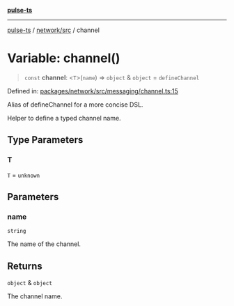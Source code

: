 [**pulse-ts**](../../../README.md)

***

[pulse-ts](../../../README.md) / [network/src](../README.md) / channel

# Variable: channel()

> `const` **channel**: \<`T`\>(`name`) => `object` & `object` = `defineChannel`

Defined in: [packages/network/src/messaging/channel.ts:15](https://github.com/jlehett/pulse-ts/blob/b287bc18de1bbb78a8cc43f602a646e458610bc3/packages/network/src/messaging/channel.ts#L15)

Alias of defineChannel for a more concise DSL.

Helper to define a typed channel name.

## Type Parameters

### T

`T` = `unknown`

## Parameters

### name

`string`

The name of the channel.

## Returns

`object` & `object`

The channel name.
